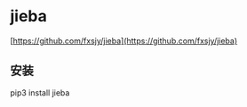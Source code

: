 # jieba

[https://github.com/fxsjy/jieba](https://github.com/fxsjy/jieba)

## 安装

pip3 install jieba

